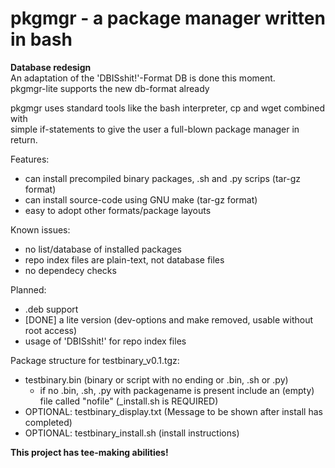 # pkgmgr - a package manager written in bash

**Database redesign**  
An adaptation of the 'DBISshit!'-Format DB is done this moment.  
pkgmgr-lite supports the new db-format already  

pkgmgr uses standard tools like the bash interpreter, cp and wget combined with  
simple if-statements to give the user a full-blown package manager in return.

Features:
- can install precompiled binary packages, .sh and .py scrips (tar-gz format)  
- can install source-code using GNU make (tar-gz format)  
- easy to adopt other formats/package layouts

Known issues:
- no list/database of installed packages  
- repo index files are plain-text, not database files  
- no dependecy checks

Planned:
- .deb support  
- [DONE] a lite version (dev-options and make removed, usable without root access)  
- usage of 'DBISshit!' for repo index files

Package structure for testbinary_v0.1.tgz:
- testbinary.bin (binary or script with no ending or .bin, .sh or .py)  
  - if no .bin, .sh, .py with packagename is present include an (empty) file called "nofile" (_install.sh is REQUIRED)  
- OPTIONAL: testbinary_display.txt (Message to be shown after install has completed)  
- OPTIONAL: testbinary_install.sh (install instructions)

**This project has tee-making abilities!**
